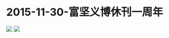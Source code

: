  # 2015-11-30-富坚义博休刊一周年
![](https://bilicover2015.github.io/Android/2015-11-30-漫画家富坚义博首次全年休刊.png)
![](https://bilicover2015.github.io/PC/2015-11-30-富坚义博休刊一周年.png)
